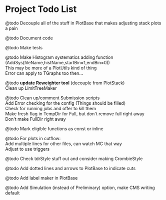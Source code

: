 # Project Todo List

@todo Decouple all of the stuff in PlotBase that makes adjusting stack plots a pain

@todo Document code

@todo Make tests

@todo Make Histogram systematics adding function (AddSys(fileName,histName,startBin=1,endBin=0)) <br>
      This may be more of a PlotUtils kind of thing <br>
      Error can apply to TGraphs too then...

@todo __update Reweighter tool__ (decouple from PlotStack) <br>
      Clean up LimitTreeMaker

@todo Clean up/comment Submission scripts <br>
      Add Error checking for the config (Things should be filled) <br>
      Check for running jobs and offer to kill them <br>
      Make fresh flag in TempDir for Full, but don't remove full right away <br>
      Don't make FullDir right away

@todo Mark eligible functions as const or inline

@todo For plots in cutflow: <br>
      Add multiple lines for other files, can watch MC that way <br>
      Adjust to use triggers

@todo Check tdrStyle stuff out and consider making CrombieStyle

@todo Add dotted lines and arrows to PlotBase to indicate cuts

@todo Add label maker in PlotBase

@todo Add Simulation (instead of Preliminary) option, make CMS writing default
